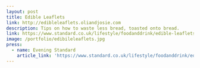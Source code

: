 ```yaml
---
layout: post
title: Edible Leaflets
link: http://edibleleaflets.oliandjosie.com
description: Tips on how to waste less bread, toasted onto bread.
link: https://www.standard.co.uk/lifestyle/foodanddrink/edible-leaflets-food-waste-campaign-a3689071.html
image: /portfolio/edibileleaflets.jpg
press:
  - name: Evening Standard
    article_link: 'https://www.standard.co.uk/lifestyle/foodanddrink/edible-leaflets-food-waste-campaign-a3689071.html'
---
```

